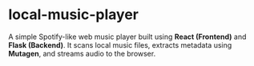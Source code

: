 # local-music-player
A simple Spotify-like web music player built using **React (Frontend)** and **Flask (Backend)**.   It scans local music files, extracts metadata using **Mutagen**, and streams audio to the browser.
